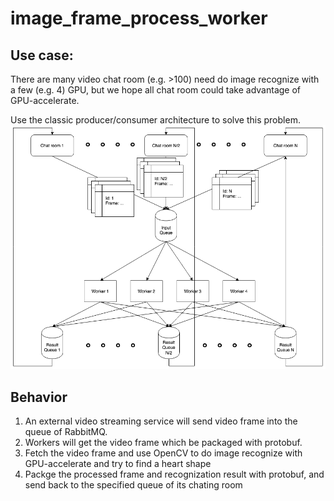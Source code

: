 # image_frame_process_worker

## Use case:
There are many video chat room (e.g. >100) need do image recognize with a few (e.g. 4) GPU, but we hope all chat room could take advantage of GPU-accelerate.

Use the classic producer/consumer architecture to solve this problem.
![image](https://github.com/clydewu/image_frame_process_worker/blob/master/Video%20Frame%20process.png)

## Behavior
1. An external video streaming service will send video frame into the queue of RabbitMQ.
2. Workers will get the video frame which be packaged with protobuf.
3. Fetch the video frame and use OpenCV to do image recognize with GPU-accelerate and try to find a heart shape
4. Packge the processed frame and recognization result with protobuf, and send back to the specified queue of its chating room
